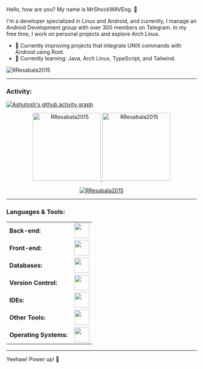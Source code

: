 <link rel="stylesheet" type='text/css' href="https://cdn.jsdelivr.net/gh/devicons/devicon@latest/devicon.min.css" />

Hello, how are you? My name is MrShockWAVEog. 👋

I'm a developer specialized in Linux and Android, and currently, I manage an Android Development group with over 300 members on Telegram. In my free time, I work on personal projects and explore Arch Linux.


  - 🔭 Currently improving projects that integrate UNIX commands with Android using Root.
  - 🌱 Currently learning: Java, Arch Linux, TypeScript, and Tailwind.

<p align="left">
<a href="https://twitter.com/RenatoResabala" target="blank"><i align="center" class="devicon-twitter-original" alt="Renato_Resabala" height="40" width="60" ></i>
</a>
<a href="https://www.linkedin.com/in/renato-r-611795133/" target="blank"><i align="center" class="devicon-linkedin-plain colored" alt="Renato_Resabala" height="40" width="60" ></i>
</a>
</p>

<p align="left"> <img src="https://komarev.com/ghpvc/?username=MrShockWAVEog&label=Profile%20views&color=0e75b6&style=flat" alt="RResabala2015" /> </p>


------
<h3 align="left">Activity:</h3>

[![Ashutosh's github activity graph](https://github-readme-activity-graph.vercel.app/graph?username=MrShockWAVEog&bg_color=100f0f&color=4c5e9e&line=4c569e&point=403e41&area=true&hide_border=true)](https://github.com/ashutosh00710/github-readme-activity-graph)

<div align="center">
  <a href="https://github.com/MrShockWAVEog">
    <img height="180em" src="https://github-readme-stats.vercel.app/api/top-langs?username=MrShockWAVEog&show_icons=true&locale=en&layout=compact&theme=tokyonight" alt="RResabala2015"/>
    <img height="180em" src="https://github-readme-stats.vercel.app/api?username=MrShockWAVEog&show_icons=true&locale=en&layout=compact&theme=tokyonight" alt="RResabala2015"/>
  </a>
</div>
<p align="center">
  <a href="https://github.com/MrShockWAVEog">
    <img src="https://github-readme-streak-stats.herokuapp.com/?user=MrShockWAVEog&&theme=tokyonight" alt="RResabala2015" />
  </a>
</p>

------
<h3 align="left">Languages & Tools:</h3>
<table> <tr> <td style="font-weight: bold; padding-right: 10px; vertical-align: center; border: none;">Back-end:</td> <td><img height="40" src="https://skillicons.dev/icons?i=java,nodejs,express,vite"/></td> </tr> <tr> <td style="font-weight: bold; padding-right: 10px; vertical-align: center;">Front-end:</td> <td><img height="40" src="https://skillicons.dev/icons?i=react,bootstrap,html,css,js,ts,figma"/></td> </tr> <tr> <td style="font-weight: bold; padding-right: 10px; vertical-align: center; border: none;">Databases:</td> <td><img height="40" src="https://skillicons.dev/icons?i=mysql,postgresql"/></td> </tr> <tr> <td style="font-weight: bold; padding-right: 10px; vertical-align: center; border: none;">Version Control:</td> <td><img height="40" src="https://skillicons.dev/icons?i=git,github"/></td> </tr> <tr> <td style="font-weight: bold; padding-right: 10px; vertical-align: center; border: none;">IDEs:</td> <td><img height="40" src="https://skillicons.dev/icons?i=vscode"/></td> </tr> <tr> <td style="font-weight: bold; padding-right: 10px; vertical-align: center; border: none;">Other Tools:</td> <td><img height="40" src="https://skillicons.dev/icons?i=bash"/></td> </tr> <tr> <td style="font-weight: bold; padding-right: 10px; vertical-align: center; border: none;">Operating Systems:</td> <td><img height="40" src="https://skillicons.dev/icons?i=arch"/></td> </tr> </table>

------
Yeehaw! Power up! 🚀
